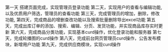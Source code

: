 第一天 搭建页面完成，实现管理员登录功能
第二天，实现用户的查看与编辑功能,以及优质用户筛选，管理员的查看功能
第三天，完成管理员的增加，删除，修改功能,
第四天，完成商品的增删查改功能以及搜索批量删除导出excel功能
第五天，完成出库订单的添加、搜索、编辑、分页、发货功能，并实现商品库存实时更新
第六天，完成商品分类功能，实现基本curd操作，优化登录功能和服务器
第七天，完成轮播图的curd操作
第八天，完成前台网页管理员curd操作，公告发布模块，新增用户功能
第九天，完成供应商模块，实现curd操作


